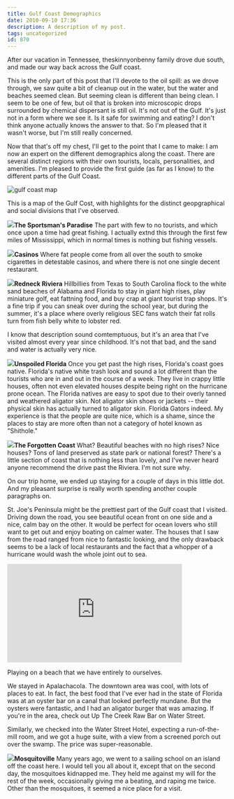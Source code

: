 ```yaml
---
title: Gulf Coast Demographics
date: 2010-09-10 17:36
description: A description of my post.
tags: uncategorized
id: 870
---
```

After our vacation in Tennessee, theskinnyonbenny family drove due south, and made our way back across the Gulf coast.

This is the only part of this post that I'll devote to the oil spill:  as we drove through, we saw quite a bit of cleanup out in the water, but the water and beaches seemed clean.  But seeming clean is different than being clean.  I seem to be one of few, but oil that is broken into microscopic drops surrounded by chemical dispersant is still oil.  It's not out of the Gulf.  It's just not in a form where we see it.  Is it safe for swimming and eating?  I don't think anyone actually knows the answer to that.  So I'm pleased that it wasn't worse, but I'm still really concerned.

Now that that's off my chest, I'll get to the point that I came to make:  I am now an expert on the different demographics along the coast.  There are several distinct regions with their own tourists, locals, personalities, and amenities.  I'm pleased to provide the first guide (as far as I know) to the different parts of the Gulf Coast.

<img style="display:block; margin-left:auto; margin-right:auto" src="/img/gulfcoast2.jpg" alt="gulf coast map" />

This is a map of the Gulf Cost, with highlights for the distinct geopgraphical and social divisions that I've observed.

<img src="/img/gulfcoastkey1.jpg"><b>The Sportsman's Paradise</b>  The part with few to no tourists, and which once upon a time had great fishing.  I actually extnd this through the first few miles of Mississippi, which in normal times is nothing but fishing vessels.

<img src="/img/gulfcoastkey2.jpg"><b>Casinos</b>  Where fat people come from all over the south to smoke cigarettes in detestable casinos, and where there is not one single decent restaurant.

<img src="/img/gulfcoastkey3.jpg"><b>Redneck Riviera</b>  Hillbillies from Texas to South Carolina flock to the white sand beaches of Alabama and Florida to stay in giant high rises, play miniature golf, eat fattning food, and buy crap at giant tourist trap shops.  It's a fine trip if you can sneak over during the school year, but during the summer, it's a place where overly religious SEC fans watch their fat rolls turn from fish belly white to lobster red.  

I know that description sound comtemptuous, but it's an area that I've visited almost every year since childhood.  It's not that bad, and the sand and water is actually very nice.

<img src="/img/gulfcoastkey4.jpg"><b>Unspoiled Florida</b>  Once you get past the high rises, Florida's coast goes native.  Florida's native white trash look and sound a lot different than the tourists who are in and out in the course of a week.  They live in crappy little houses, often not even elevated houses despite being right on the hurricane prone ocean.  The Florida natives are easy to spot due to their overly tanned and weathered aligator skin.  Not aligator skin shoes or jackets -- their physical skin has actually turned to aligator skin.  Florida Gators indeed.  My experience is that the people are quite nice, which is a shame, since the places to stay are more often than not a category of hotel known as "Shithole."

<img src="/img/gulfcoastkey5.jpg"><b>The Forgotten Coast</b>  What?  Beautiful beaches with no high rises?  Nice houses?  Tons of land preserved as state park or national forest?  There's a little section of coast that is nothing less than lovely, and I've never heard anyone recommend the drive past the Riviera.  I'm not sure why.

On our trip home, we ended up staying for a couple of days in this little dot.  And my pleasant surprise is really worth spending another couple paragraphs on.

St. Joe's Peninsula might be the prettiest part of the Gulf coast that I visited.  Driving down the road, you see beautiful ocean front on one side and a nice, calm bay on the other.  It would be perfect for ocean lovers who still want to get out and enjoy boating on calmer water.  The houses that I saw from the road ranged from nice to fantastic looking, and the only drawback seems to be a lack of local restaurants and the fact that a whopper of a hurricane would wash the whole joint out to sea.

<iframe src="http://player.vimeo.com/video/14049019?title=0&amp;portrait=0&amp;color=666698" width="400" height="225" frameborder="0"></iframe>
<p class="caption">Playing on a beach that we have entirely to ourselves.</p>

We stayed in Apalachacola.  The downtown area was cool, with lots of places to eat.  In fact, the best food that I've ever had in the state of Florida was at an oyster bar on a canal that looked perfectly mundane.  But the oysters were fantastic, and I had an aligator burger that was amazing.  If you're in the area, check out Up The Creek Raw Bar on Water Street.

Similarly, we checked into the Water Street Hotel, expecting a run-of-the-mill room, and we got a huge suite, with a view from a screened porch out over the swamp.  The price was super-reasonable.

<img src="/img/gulfcoastkey6.jpg"><b>Mosquitoville</b>  Many years ago, we went to a sailing school on an island off the coast here.  I would tell you all about it, except that on the second day, the mosquitoes kidnapped me.  They held me against my will for the rest of the week, occasionally giving me a beating, and raping me twice.  Other than the mosquitoes, it seemed a nice place for a visit.

